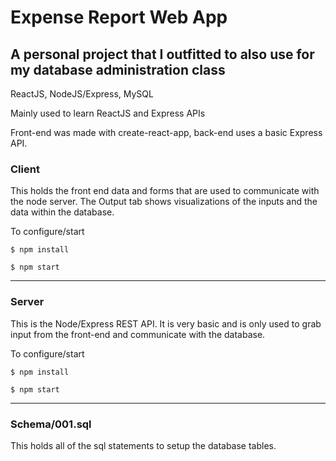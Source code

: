 # Expense Report Web App
## A personal project that I outfitted to also use for my database administration class

ReactJS, NodeJS/Express, MySQL

Mainly used to learn ReactJS and Express APIs

Front-end was made with create-react-app, back-end uses a basic Express API.


### Client
This holds the front end data and forms that are used to communicate with the node server. The Output tab shows visualizations of the inputs and the data within the database. 



To configure/start

```$ npm install```



```$ npm start```

---

### Server
This is the Node/Express REST API. It is very basic and is only used to grab input from the front-end and communicate with the database.



To configure/start

```$ npm install```



```$ npm start```

---

### Schema/001.sql
This holds all of the sql statements to setup the database tables.

